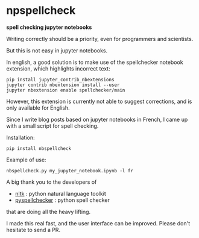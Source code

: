 # npspellcheck  

**spell checking jupyter notebooks**

Writing correctly should be a priority, even for programmers and scientists. 

But this is not easy in jupyter notebooks. 

In english, a good solution is to make use of the spellchecker notebook extension, which highlights incorrect text: 

```
pip install jupyter_contrib_nbextensions
jupyter contrib nbextension install --user
jupyter nbextension enable spellchecker/main
```

However, this extension is currently not able to suggest corrections, and is only available for English. 

Since I write blog posts based on jupyter notebooks in French, I came up with a small script for spell checking. 

Installation: 

```
pip install nbspellcheck
```

Example of use:

```
nbspellcheck.py my_jupyter_notebook.ipynb -l fr
```

A big thank you to the developers of 

* [nltk](http://www.nltk.org/) : python natural language toolkit
* [pyspellchecker](https://pypi.org/project/pyspellchecker/) : python spell checker

that are doing all the heavy lifting. 

I made this real fast, and the user interface can be improved. Please don't hesitate to send a PR. 

